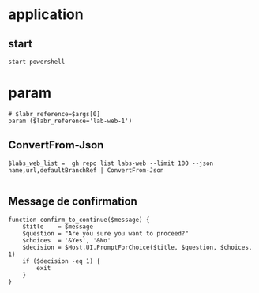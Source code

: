 # application

## start

```shell
start powershell
```

# param 

```shell
# $labr_reference=$args[0]
param ($labr_reference='lab-web-1')

```


## ConvertFrom-Json

```shell
$labs_web_list =  gh repo list labs-web --limit 100 --json name,url,defaultBranchRef | ConvertFrom-Json
 
```


## Message de confirmation

```shell
function confirm_to_continue($message) {
    $title    = $message 
    $question = "Are you sure you want to proceed?"
    $choices  = '&Yes', '&No'
    $decision = $Host.UI.PromptForChoice($title, $question, $choices, 1)
    if ($decision -eq 1) {
        exit
    } 
}
```